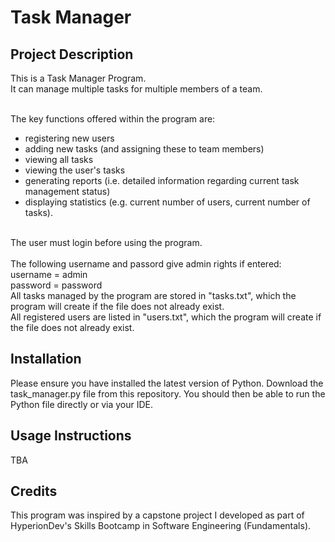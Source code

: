 <h1>Task Manager</h1>

<h2>Project Description</h2>

This is a Task Manager Program.<br>
It can manage multiple tasks for multiple members of a team.<br>

<br>
The key functions offered within the program are:
<ul>
  <li>registering new users</li>
  <li>adding new tasks (and assigning these to team members)</li>
  <li>viewing all tasks</li>
  <li>viewing the user's tasks</li>
  <li>generating reports (i.e. detailed information regarding current task management status)</li>
  <li>displaying statistics (e.g. current number of users, current number of tasks).</li>
</ul>

<br>
The user must login before using the program.<br>

<br>
The following username and passord give admin rights if entered:<br> 
username = admin<br>
password = password

<br>
All tasks managed by the program are stored in "tasks.txt", which the program will create
if the file does not already exist.<br>
All registered users are listed in "users.txt", which the program will create if the file
does not already exist.

<h2>Installation</h2>
Please ensure you have installed the latest version of Python. Download the task_manager.py file from this repository. You should then be able to run the Python file directly or via your IDE. 

<h2>Usage Instructions</h2>
TBA

<h2>Credits</h2>
This program was inspired by a capstone project I developed as part of HyperionDev's Skills Bootcamp in Software Engineering (Fundamentals).
